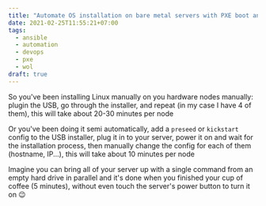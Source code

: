 ```yaml
---
title: "Automate OS installation on bare metal servers with PXE boot and Ansible"
date: 2021-02-25T11:55:21+07:00
tags:
  - ansible
  - automation
  - devops
  - pxe
  - wol
draft: true
---
```


So you've been installing Linux manually on you hardware nodes manually: plugin the USB, go through the installer, and repeat (in my case I have 4 of them), this will take about 20-30 minutes per node

Or you've been doing it semi automatically, add a `preseed` or `kickstart` config to the USB installer, plug it in to your server, power it on and wait for the installation process, then manually change the config for each of them (hostname, IP...), this will take about 10 minutes per node

Imagine you can bring all of your server up with a single command from an empty hard drive in parallel and it's done when you finished your cup of coffee (5 minutes), without even touch the server's power button to turn it on :wink:
